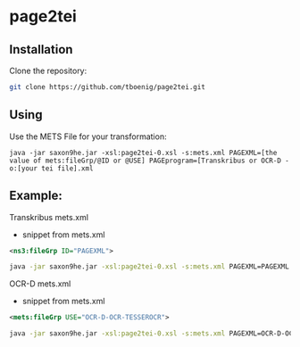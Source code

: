 # page2tei

## Installation

Clone the repository:

```sh
git clone https://github.com/tboenig/page2tei.git

```

## Using
Use the METS File for your transformation:

```
java -jar saxon9he.jar -xsl:page2tei-0.xsl -s:mets.xml PAGEXML=[the value of mets:fileGrp/@ID or @USE] PAGEprogram=[Transkribus or OCR-D -o:[your tei file].xml
```
## Example:

Transkribus mets.xml
* snippet from mets.xml

```xml
<ns3:fileGrp ID="PAGEXML">
```

```sh
java -jar saxon9he.jar -xsl:page2tei-0.xsl -s:mets.xml PAGEXML=PAGEXML PAGEprogram=Transkribus -o:[your tei file].xml
```

OCR-D mets.xml
* snippet from mets.xml
```xml
<mets:fileGrp USE="OCR-D-OCR-TESSEROCR">
```


```sh
java -jar saxon9he.jar -xsl:page2tei-0.xsl -s:mets.xml PAGEXML=OCR-D-OCR-TESSEROCR PAGEprogram=OCR-D -o:[your tei file].xml
```

